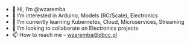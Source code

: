 - 👋 Hi, I’m @wzaremba
- 👀 I’m interested in Arduino, Models (RC/Scale), Electronics
- 🌱 I’m currently learning Kubernetes, Cloud, Microservices, Streaming 
- 💞️ I’m looking to collaborate on Electronics projects
- 📫 How to reach me - wzaremba@dbcc.pl

<!---
wzaremba/wzaremba is a ✨ special ✨ repository because its `README.md` (this file) appears on your GitHub profile.
You can click the Preview link to take a look at your changes.
--->
